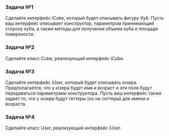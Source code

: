 ### Задача №1

Сделайте интерфейс iCube, который будет описывать фигуру Куб. Пусть ваш интерфейс описывает конструктор, параметром принимающий сторону куба, а также методы для получения объема куба и площади поверхности.

### Задача №2

Сделайте класс Cube, реализующий интерфейс iCube.

### Задача №3

Сделайте интерфейс iUser, который будет описывать юзера. Предполагается, что у юзера будет имя и возраст и эти поля будут передаваться параметрами конструктора. Пусть ваш интерфейс также задает то, что у юзера будут геттеры (но не сеттеры) для имени и возраста.

### Задача №4

Сделайте класс User, реализующий интерфейс iUser.